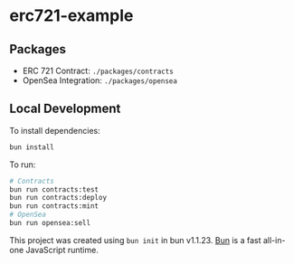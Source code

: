 # erc721-example

## Packages

- ERC 721 Contract: `./packages/contracts`
- OpenSea Integration: `./packages/opensea`

## Local Development

To install dependencies:

```bash
bun install
```

To run:

```bash
# Contracts
bun run contracts:test
bun run contracts:deploy
bun run contracts:mint
# OpenSea
bun run opensea:sell
```

This project was created using `bun init` in bun v1.1.23. [Bun](https://bun.sh) is a fast all-in-one JavaScript runtime.
